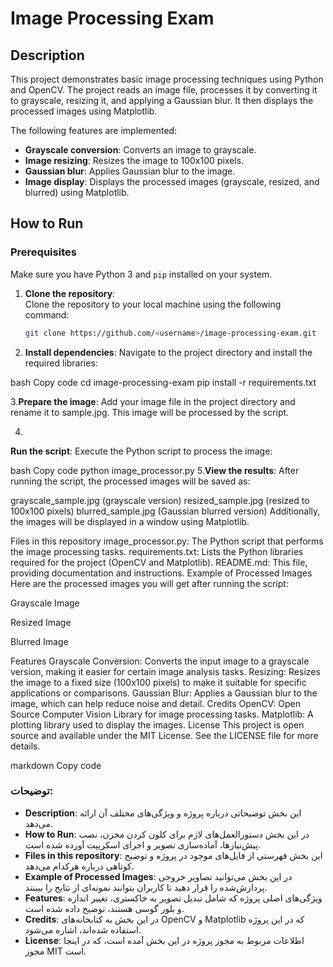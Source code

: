 # Image Processing Exam

## Description
This project demonstrates basic image processing techniques using Python and OpenCV. The project reads an image file, processes it by converting it to grayscale, resizing it, and applying a Gaussian blur. It then displays the processed images using Matplotlib.

The following features are implemented:
- **Grayscale conversion**: Converts an image to grayscale.
- **Image resizing**: Resizes the image to 100x100 pixels.
- **Gaussian blur**: Applies Gaussian blur to the image.
- **Image display**: Displays the processed images (grayscale, resized, and blurred) using Matplotlib.

## How to Run

### Prerequisites
Make sure you have Python 3 and `pip` installed on your system.

1. **Clone the repository**:  
   Clone the repository to your local machine using the following command:
   ```bash
   git clone https://github.com/<username>/image-processing-exam.git
2. **Install dependencies**:
Navigate to the project directory and install the required libraries:

bash
Copy code 
cd image-processing-exam
pip install -r requirements.txt

3.**Prepare the image**:
Add your image file in the project directory and rename it to sample.jpg. This image will be processed by the script.

4.
**Run the script**:
Execute the Python script to process the image:

bash
Copy code
python image_processor.py
5.**View the results**:
After running the script, the processed images will be saved as:

grayscale_sample.jpg (grayscale version)
resized_sample.jpg (resized to 100x100 pixels)
blurred_sample.jpg (Gaussian blurred version)
Additionally, the images will be displayed in a window using Matplotlib.


Files in this repository
image_processor.py: The Python script that performs the image processing tasks.
requirements.txt: Lists the Python libraries required for the project (OpenCV and Matplotlib).
README.md: This file, providing documentation and instructions.
Example of Processed Images
Here are the processed images you will get after running the script:

Grayscale Image


Resized Image


Blurred Image


Features
Grayscale Conversion: Converts the input image to a grayscale version, making it easier for certain image analysis tasks.
Resizing: Resizes the image to a fixed size (100x100 pixels) to make it suitable for specific applications or comparisons.
Gaussian Blur: Applies a Gaussian blur to the image, which can help reduce noise and detail.
Credits
OpenCV: Open Source Computer Vision Library for image processing tasks.
Matplotlib: A plotting library used to display the images.
License
This project is open source and available under the MIT License. See the LICENSE file for more details.

markdown
Copy code

### توضیحات:
- **Description**: این بخش توضیحاتی درباره پروژه و ویژگی‌های مختلف آن ارائه می‌دهد.
- **How to Run**: در این بخش دستورالعمل‌های لازم برای کلون کردن مخزن، نصب پیش‌نیازها، آماده‌سازی تصویر و اجرای اسکریپت آورده شده است.
- **Files in this repository**: این بخش فهرستی از فایل‌های موجود در پروژه و توضیح کوتاهی درباره هرکدام می‌دهد.
- **Example of Processed Images**: در این بخش می‌توانید تصاویر خروجی پردازش‌شده را قرار دهید تا کاربران بتوانند نمونه‌ای از نتایج را ببینند.
- **Features**: ویژگی‌های اصلی پروژه که شامل تبدیل تصویر به خاکستری، تغییر اندازه و بلور گوسی هستند، توضیح داده شده است.
- **Credits**: در این بخش به کتابخانه‌های OpenCV و Matplotlib که در این پروژه استفاده شده‌اند، اشاره می‌شود.
- **License**: اطلاعات مربوط به مجوز پروژه در این بخش آمده است، که در اینجا مجوز MIT است.




